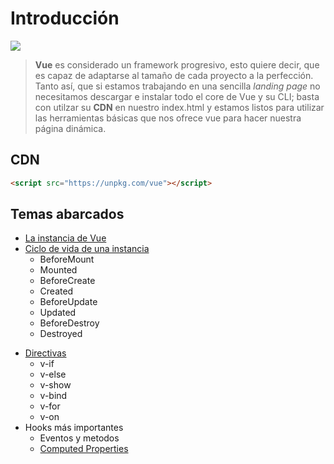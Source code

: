 # Introducción
![](http://tutorialesenpdf.com/wp-content/uploads/2018/05/vuejs-tutorial-pdf.jpg)

> **Vue** es considerado un framework progresivo, esto quiere decir, que es capaz de adaptarse al tamaño de cada proyecto a la perfección. Tanto así, que si estamos trabajando en una sencilla *landing page* no necesitamos descargar e instalar todo el core de Vue y su CLI; basta con utilzar su **CDN** en nuestro index.html y estamos listos para utilizar las herramientas básicas que nos ofrece vue para hacer nuestra página dinámica.

## CDN

``` html
<script src="https://unpkg.com/vue"></script>
```

## Temas abarcados
* [La instancia de Vue](https://vuejs.org/v2/guide/instance.html)
* [Ciclo de vida de una instancia](https://vuejs.org/v2/guide/instance.html#Instance-Lifecycle-Hooks)
    - BeforeMount
    - Mounted
    - BeforeCreate
    - Created
    - BeforeUpdate
    - Updated
    - BeforeDestroy
    - Destroyed
- [Directivas](https://vuejs.org/v2/guide/syntax.html#Directives)
    - v-if
    - v-else
    - v-show
    - v-bind
    - v-for
    - v-on
- Hooks más importantes
    - Eventos y metodos
    - [Computed Properties](https://vuejs.org/v2/guide/computed.html)